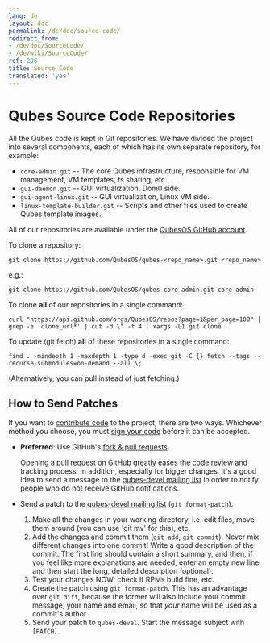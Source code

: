 ```yaml
---
lang: de
layout: doc
permalink: /de/doc/source-code/
redirect_from:
- /de/doc/SourceCode/
- /de/wiki/SourceCode/
ref: 206
title: Source Code
translated: 'yes'
---
```


Qubes Source Code Repositories
==============================

All the Qubes code is kept in Git repositories. We have divided the project into
several components, each of which has its own separate repository, for example:

 * `core-admin.git` -- The core Qubes infrastructure, responsible for VM
   management, VM templates, fs sharing, etc.
 * `gui-daemon.git` -- GUI virtualization, Dom0 side.
 * `gui-agent-linux.git` -- GUI virtualization, Linux VM side.
 * `linux-template-builder.git` -- Scripts and other files used to create Qubes
   template images.

All of our repositories are available under the [QubesOS GitHub account].

To clone a repository:

~~~
git clone https://github.com/QubesOS/qubes-<repo_name>.git <repo_name>
~~~

e.g.:

~~~
git clone https://github.com/QubesOS/qubes-core-admin.git core-admin
~~~

To clone **all** of our repositories in a single command:

~~~
curl "https://api.github.com/orgs/QubesOS/repos?page=1&per_page=100" | grep -e 'clone_url*' | cut -d \" -f 4 | xargs -L1 git clone
~~~

To update (git fetch) **all** of these repositories in a single command:

~~~
find . -mindepth 1 -maxdepth 1 -type d -exec git -C {} fetch --tags --recurse-submodules=on-demand --all \;
~~~

(Alternatively, you can pull instead of just fetching.)


How to Send Patches
-------------------

If you want to [contribute code] to the project, there are two ways. Whichever
method you choose, you must [sign your code] before it can be accepted.

*  **Preferred**: Use GitHub's [fork & pull requests].

   Opening a pull request on GitHub greatly eases the code review and tracking
   process. In addition, especially for bigger changes, it's a good idea to send
   a message to the [qubes-devel mailing list] in order to notify people who
   do not receive GitHub notifications.

*  Send a patch to the [qubes-devel mailing list] (`git format-patch`).

   1. Make all the changes in your working directory, i.e. edit files, move them
      around (you can use 'git mv' for this), etc.
   2. Add the changes and commit them (`git add`, `git commit`). Never mix
      different changes into one commit! Write a good description of the commit.
      The first line should contain a short summary, and then, if you feel like
      more explanations are needed, enter an empty new line, and then start the
      long, detailed description (optional).
   3. Test your changes NOW: check if RPMs build fine, etc.
   4. Create the patch using `git format-patch`. This has an advantage over
      `git diff`, because the former will also include your commit message, your
      name and email, so that *your* name will be used as a commit's author.
   5. Send your patch to `qubes-devel`. Start the message subject with
      `[PATCH]`.


[QubesOS GitHub account]: https://github.com/QubesOS/
[contribute code]: /de/doc/contributing/#contributing-code
[sign your code]: /de/doc/code-signing/
[fork & pull requests]: https://guides.github.com/activities/forking/
[qubes-devel mailing list]: /de/support/#qubes-devel